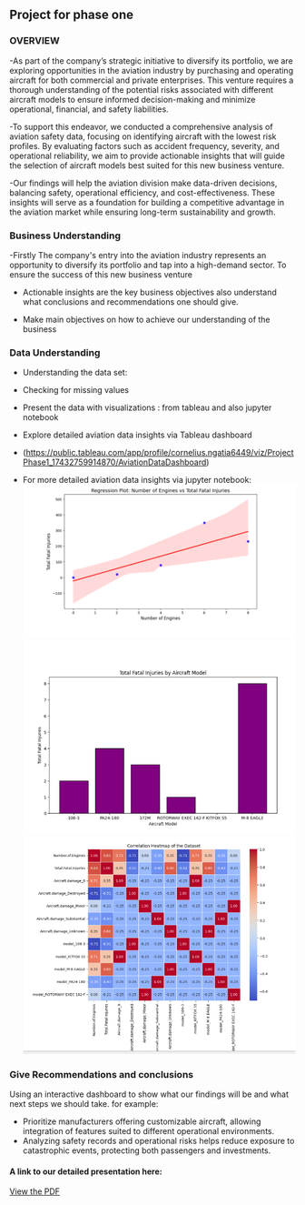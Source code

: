 ## Project for phase one

### OVERVIEW

-As part of the company’s strategic initiative to diversify its portfolio, we are exploring opportunities in the aviation industry by purchasing and operating aircraft for both commercial and private enterprises. This venture requires a thorough understanding of the potential risks associated with different aircraft models to ensure informed decision-making and minimize operational, financial, and safety liabilities.

-To support this endeavor, we conducted a comprehensive analysis of aviation safety data, focusing on identifying aircraft with the lowest risk profiles. By evaluating factors such as accident frequency, severity, and operational reliability, we aim to provide actionable insights that will guide the selection of aircraft models best suited for this new business venture.

-Our findings will help the aviation division make data-driven decisions, balancing safety, operational efficiency, and cost-effectiveness. These insights will serve as a foundation for building a competitive advantage in the aviation market while ensuring long-term sustainability and growth.

 ### Business Understanding
  -Firstly The company's entry into the aviation industry represents an opportunity to diversify its portfolio and tap into a high-demand sector. To ensure the success of this new business venture
  
  - Actionable insights are the key business objectives also understand what conclusions and recommendations one should give.
    
  - Make main objectives on how to achieve our understanding of the business

### Data Understanding 
- Understanding the data set:
  
- Checking for missing values

 - Present the data with visualizations : from tableau and also jupyter notebook
 - Explore detailed aviation data insights via  Tableau dashboard 
 - (https://public.tableau.com/app/profile/cornelius.ngatia6449/viz/ProjectPhase1_17432759914870/AviationDataDashboard)
 - For more detailed aviation data insights via  jupyter notebook:
![image alt](https://github.com/Cornelius-ngatia/dsc-phase-1-project-v3/blob/4665b1fcb135cf8aa1dc337781f1cb4a1b5847f5/Regression%20plot.png)
![image alt](https://github.com/Cornelius-ngatia/dsc-phase-1-project-v3/blob/606b642166142905b6de4d79a5693ec162d69605/Box%20plot%20.png)
![image alt](https://github.com/Cornelius-ngatia/dsc-phase-1-project-v3/blob/5cb6cf46c684685dffb9d4fbc438babb82030901/Screenshot%202025-03-30%20095857.png)

### Give Recommendations and conclusions
Using an interactive dashboard to show what our findings will be and what next steps we should take.
for example:
- Prioritize manufacturers offering customizable aircraft, allowing integration of features suited
to different operational environments.
- Analyzing safety records and operational risks helps reduce exposure to catastrophic events,
protecting both passengers and investments.
#### A link to our detailed presentation here:
[View the PDF](https://github.com/Cornelius-ngatia/dsc-phase-1-project-v3/blob/0ea576bf0ee8649b97f051195f96c84fed279e08/Presentation%20Phase%201%20project.pdf)


